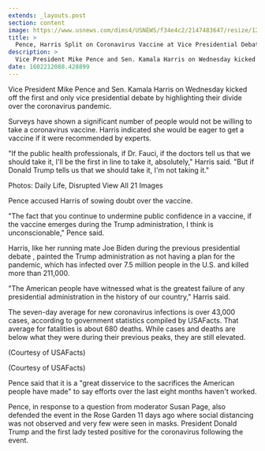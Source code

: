 ```yaml
--- 
extends: _layouts.post 
section: content 
image: https://www.usnews.com/dims4/USNEWS/f34e4c2/2147483647/resize/1200x%3E/quality/85/?url=http%3A%2F%2Fmedia.beam.usnews.com%2F33%2Ff93d27eed7d47e706cb2738a375aee%2Fmedia%3A827ce49acf194e6e8106837fdee539f6Election_2020_Debate_14095.jpg 
title: > 
  Pence, Harris Split on Coronavirus Vaccine at Vice Presidential Debate 
description: > 
  Vice President Mike Pence and Sen. Kamala Harris on Wednesday kicked off the first and only vice presidential debate by highlighting their divide over the coronavirus pandemic.Surveys have shown a significant number of people would not be willing to take a coronavirus vaccine.Harris indicated she would be eager to get a vaccine if it were recommended by experts."The fact that you continue to undermine public confidence in a vaccine, if the vaccine emerges during the Trump administration, I think is unconscionable," Pence said."The American people have witnessed what is the greatest failure of any presidential administration in the history of our country," Harris said. 
date: 1602212088.428899 
--- 
```

Vice President Mike Pence and Sen. Kamala Harris on Wednesday kicked off the first and only vice presidential debate by highlighting their divide over the coronavirus pandemic.

Surveys have shown a significant number of people would not be willing to take a coronavirus vaccine. Harris indicated she would be eager to get a vaccine if it were recommended by experts.

"If the public health professionals, if Dr. Fauci, if the doctors tell us that we should take it, I'll be the first in line to take it, absolutely," Harris said. "But if Donald Trump tells us that we should take it, I'm not taking it."

Photos: Daily Life, Disrupted View All 21 Images

Pence accused Harris of sowing doubt over the vaccine.

"The fact that you continue to undermine public confidence in a vaccine, if the vaccine emerges during the Trump administration, I think is unconscionable," Pence said.

Harris, like her running mate Joe Biden during the previous presidential debate , painted the Trump administration as not having a plan for the pandemic, which has infected over 7.5 million people in the U.S. and killed more than 211,000.

"The American people have witnessed what is the greatest failure of any presidential administration in the history of our country," Harris said.

The seven-day average for new coronavirus infections is over 43,000 cases, according to government statistics compiled by USAFacts. That average for fatalities is about 680 deaths. While cases and deaths are below what they were during their previous peaks, they are still elevated.

(Courtesy of USAFacts)

(Courtesy of USAFacts)

Pence said that it is a "great disservice to the sacrifices the American people have made" to say efforts over the last eight months haven't worked.

Pence, in response to a question from moderator Susan Page, also defended the event in the Rose Garden 11 days ago where social distancing was not observed and very few were seen in masks. President Donald Trump and the first lady tested positive for the coronavirus following the event.